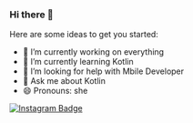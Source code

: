 ### Hi there 👋




Here are some ideas to get you started:

- 🔭 I’m currently working on everything 
- 🌱 I’m currently learning Kotlin
- 🤔 I’m looking for help with Mbile Developer 
- 💬 Ask me about Kotlin
- 😄 Pronouns: she



[![Instagram Badge](https://img.shields.io/badge/-Instagram-C13584?style=flat-quare&labelColor=C13584&logo=instagram&logoColor=white&link=link)](https://www.instagram.com/_s.busra/) 

